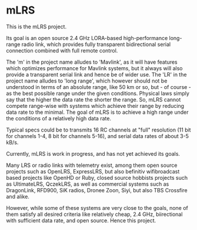 # mLRS

This is the mLRS project.

Its goal is an open source 2.4 GHz LORA-based high-performance long-range radio link, which provides fully transparent bidirectional serial connection combined with full remote control.

The 'm' in the project name alludes to 'Mavlink', as it will have features which optimizes performance for Mavlink systems, but it always will also provide a transparent serial link and hence be of wider use. The 'LR' in the project name alludes to 'long range', which however should not be understood in terms of an absolute range, like 50 km or so, but - of course - as the best possible range under the given conditions. Physical laws simply say that the higher the data rate the shorter the range. So, mLRS cannot compete range-wise with systems which achieve their range by reducing data rate to the minimal. The goal of mLRS is to achieve a high range under the conditions of a relatively high data rate. 

Typical specs could be to transmits 16 RC channels at "full" resolution (11 bit for channels 1-4, 8 bit for channels 5-16), and serial data rates of about 3-5 kB/s.

Currently, mLRS is work in progress, and has not yet achieved its goals.

Many LRS or radio links with telemetry exist, among them open source projects such as OpenLRS, ExpressLRS, but also befinitiv wifibroadcast based projects like OpenHD or Ruby, closed source hobbists projects such as UltimateLRS, QczekLRS, as well as commercial systems such as DragonLink, RFD900, SiK radios, Dronee Zoon, Siyi, but also TBS Crossfire and alike.

However, while some of these systems are very close to the goals, none of them satisfy all desired criteria like relatively cheap, 2.4 GHz, biirectional with sufficient data rate, and open source. Hence this project.    
